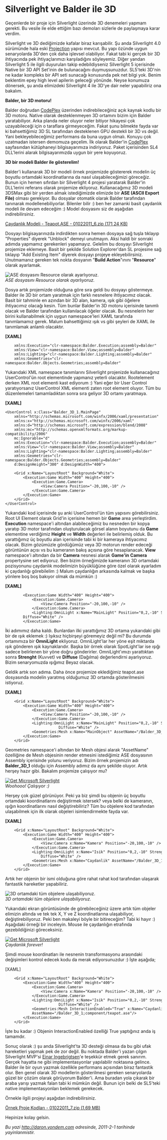 # Silverlight ve Balder ile 3D
Geçenlerde bir proje için Silverlight üzerinde 3D denemeleri yapmam
gerekti. Bu vesile ile elde ettiğim bazı demoları sizlerle de paylaşmaya
karar verdim.

Silverlight ve 3D dediğimizde kafalar biraz karışabilir. Şu anda
Silverlight 4.0 sürümünde hala eski
[Projection](http://daron.yondem.com/tr/post/9392035b-c1c2-4149-b4f7-066fce25dd6b)
yapısı mevcut. Bu yapı özünde uygun senaryolarda 3D'den çok daha
işlevsel olabiliyor. Fakat tabi ki gerçek bir 3D ihtiyacında pek
ihtiyaçlarımızı karşıladığını söyleyemiz. Diğer yandan Silverlight 5 ile
ilgili duyuruları takip edebildiyseniz Silverlight 5 içerisinde Native
bir 3D API Set'inin de bulunacağını duymuşsunuzdur. SL5'teki 3D'nin ne
kadar kompleks bir API seti sunacağı konusunda pek net bilgi yok. Benim
beklentim epey high level apilerin geleceği yönünde. Neyse konumuza
dönersek, şu anda elimizdeki Silverlight 4 ile 3D'ye dair neler
yapabiliriz ona bakalım.

**Balder, bir 3D motoru!**

Balder doğrudan [CodePlex](http://balder.codeplex.com/) üzerinden
indirebileceğiniz açık kaynak kodlu bir 3D motoru. Native olarak
desteklenmeyen 3D ortamını bizim için Balder yaratabiliyor. Arka planda
neler oluyor neler bitiyor hikayesi çok uzayabileceği için o taraflara
girmeyeceğim. Fakat şunu bilmekte fayda var ki bahsettiğimiz 3D SL
tarafından desteklenen GPU destekli bir 3D vs değil. Yani
bekleyebileceğimiz performans da buna uygun olmalı. Konuyu çok uzatmadan
istersen demomuza geçelim. İlk olarak Balder'in
[CodePlex](http://balder.codeplex.com/releases/53579/download/155685)
sayfasından kütüphaneyi bilgisayarımıza indiriyoruz. Paket içerisinden
SL4 DLL'lerini alarak bilgisayarımızda uygun bir yere koyuyoruz.

**3D bir modeli Balder ile gösterelim!**

Balder'i kullanarak 3D bir modeli örnek projemizde göstererek modelin üç
boyutlu ortamdaki koordinatlarına da nasıl ulaşabileceğimizi göreceğiz.
Bunun için hemen sıfırdan bir Silverlight 4 projesi yaratarak Balder'in
DLL'lerini referans olarak projemize ekliyoruz. Kullanacağımız 3D modeli
3DSMax gibi bir yerden almak istediğimizde elimizde bir **ASE (ASCII
Export File)** olması gerekiyor. Bu dosyalar otomatik olarak Balder
tarafından tanınarak modellenebiliyorlar. Bilenler bilir :) ben her
zamanki basit çaydanlık modeli ile devam edeceğim :) Model dosyasını siz
de aşağıdan indirebilirsiniz.

[Çaydanlık Modeli - Teapot.ASE - 01022011\_6.zip (171,24
KB)](media/Silverlight_ve_Balder_ile_3D/01022011_6.zip)

Dosyayı bilgisayarınızda indirdikten sonra hemen dosyaya sağ tuşla
tıklayıp "Properties" diyerek "Unblock" demeyi unutmayın. Aksi haldi bir
sonraki adımda yapmamız gerekenleri yapamayız. Gelelim bu dosyayı
Silverlight projemize eklemeye. Basit bir şekilde Solution Explorer'dan
SL projesine sağ tıklayıp "Add Existing Item" diyerek dosyayı projeye
ekleyebilirsiniz. Unutmamanız gereken tek nokta dosyanın "**Build
Action**"ınını "**Resource**" olarak ayarlamak.

![ASE dosyasını Resource olarak
ayarlıyoruz.](media/Silverlight_ve_Balder_ile_3D/01022011_5.png)\
*ASE dosyasını Resource olarak ayarlıyoruz.*

Dosya artık projemizde olduğuna göre sıra geldi bu dosyayı göstermeye.
Balder ile 3D bir ortam yaratmak için farklı nesnelere ihtiyacımız
olacak. Basit bir tahminle en azından bir 3D alan, kamera, ışık gibi
öğelere ihtiyacımız olacağı kesin. Tüm bunlar Balder'in 3D motoru
içerisinde tanımlı olacak ve Balder tarafından kullanılacak öğeler
olacak. Bu nesnelerin her birini kullanabilmek için uygun namespace'leri
XAML tarafında tanımlamamız gerek. Malum bahsettiğimiz ışık vs gibi
şeyleri de XAML ile tanımlamak anlamlı olacaktır.

**[XAML]**

``` {style="font-family: Consolas; font-size: 13; color: black; background: white;"}
    xmlns:Execution="clr-namespace:Balder.Execution;assembly=Balder" 
    xmlns:View="clr-namespace:Balder.View;assembly=Balder"
    xmlns:Lighting="clr-namespace:Balder.Lighting;assembly=Balder"
    xmlns:Geometries="clr-namespace:Balder.Objects.Geometries;assembly=Balder"
```

Yukarıdaki XML namespace tanımlarını Silverlight projenizde
kullanacağınız UserControl'ün root elementinde yapmanız yeterli
olacaktır. Rootelement derken XML root elementi kast ediyorum :) Yani
eğer bir User Control yaratıyorsanız UserControl XML elementi zaten root
element oluyor. Tüm bu düzenlemeleri tamamladıktan sonra sıra geliyor 3D
ortamı yaratmaya.

**[XAML]**

``` {style="font-family: Consolas; font-size: 13; color: black; background: white;"}
<UserControl x:Class="Balder_3D_1.MainPage"
    xmlns="http://schemas.microsoft.com/winfx/2006/xaml/presentation"
    xmlns:x="http://schemas.microsoft.com/winfx/2006/xaml"
    xmlns:d="http://schemas.microsoft.com/expression/blend/2008"
    xmlns:mc="http://schemas.openxmlformats.org/markup-compatibility/2006"
    mc:Ignorable="d"
    xmlns:Execution="clr-namespace:Balder.Execution;assembly=Balder" 
    xmlns:View="clr-namespace:Balder.View;assembly=Balder"
    xmlns:Lighting="clr-namespace:Balder.Lighting;assembly=Balder"
    xmlns:Geometries="clr-namespace:Balder.Objects.Geometries;assembly=Balder"
    d:DesignHeight="300" d:DesignWidth="400">
 
    <Grid x:Name="LayoutRoot" Background="White">
        <Execution:Game Width="400" Height="400">
            <Execution:Game.Camera>
                <View:Camera Position="-20,100,-10" />
            </Execution:Game.Camera>
        </Execution:Game>
    </Grid>
</UserControl>
```

Yukarıdaki kod içerisinde şu anki UserControl'ün tüm yapısını
görebilirsiniz. Root UI Element olarak Grid'in içerisine hemen bir
**Game** area yerleştirdim. **Execution** namespace'i altından
alabileceğimiz bu nesneden bir kopya yaratıp 3D motor tarafından
oluşturulacak görsel alanın boyutunu da **Game** elementine verdiğimiz
**Height** ve **Width** değerleri ile belirlemiş olduk. Bu yarattığımız
üç boyutlu alan içerisinde tabi ki bir kameraya ihtiyacımız olacak.
Bizim gözümüzle gördüğümüz veya 3D motorun render edeceği görüntünün
açısı vs bu kameranın bakış açısına göre hesaplanacak. **View**
namespace'i altından da bir **Camera** nesnesi alarak **Game'in**
**Camera** propertysine set ediyoruz. Ben bizim örneğimizde kameranın 3D
ortamdaki pozisyonunu çaydanlık modelimizin büyüklüğüne göre özel olarak
ayarladım ki çaydanlığı görebilelim :) Malum çaydanlığın arkasında
kalmak ve başka yönlere boş boş bakıyor olmak da mümkün :)

**[XAML]**

``` {style="font-family: Consolas; font-size: 13; color: black; background: white;"}
        <Execution:Game Width="400" Height="400">
            <Execution:Game.Camera>
                <View:Camera Position="-20,100,-10" />
            </Execution:Game.Camera>
            <Lighting:OmniLight x:Name="MainLight" Position="0,2,-10" Strength="0.5" 
        Diffuse="White" />
        </Execution:Game>
```

İki adımımız daha kaldı. Bunlardan ilki yarattığımız 3D ortama
yukarıdaki gibi bir de ışık eklemek :) Işıksız hiçbirşeyi göremeyiz
değil mi? Bu durumda ortamımıza bir **OmniLight** ekliyoruz.
OmniLight'lar her yöne eşit miktarda ışık gönderen ışık kaynaklarıdır.
Başka bir örnek olarak SpotLight'lar ise ışığı sadece belirlenen bir
yöne doğru gönderirler. OmniLight'ımızı yarattıktan sonra **Strenght**
(Kuvvet) ve **Diffuse** (Dağılma) değerlendirni ayarlıyoruz. Bizim
senaryomuzda ışığımız Beyaz olacak.

Geldik artık son adıma. Daha önce projemize eklediğimiz teapot.ase
dosyasında modelin yaratmış olduğumuz 3D ortamda gösterilmesini
istiyoruz.

**[XAML]**

``` {style="font-family: Consolas; font-size: 13; color: black; background: white;"}
    <Grid x:Name="LayoutRoot" Background="White">
        <Execution:Game Width="400" Height="400">
            <Execution:Game.Camera>
                <View:Camera Position="-20,100,-10" />
            </Execution:Game.Camera>
            <Lighting:OmniLight x:Name="MainLight" Position="0,2,-10" Strength="0.5" 
                        Diffuse="White" />
            <Geometries:Mesh x:Name="MainObject" AssetName="/Balder_3D_1;component/teapot.ase"/>
        </Execution:Game>
    </Grid>
```

Geometries namespace'i altından bir Mesh objesi alarak "AssetName"
özelliğine de Mesh objesinin render etmesini istediğimiz ASE dosyasının
Assembly içerisinde yolunu veriyoruz. Bizim örnek projemizin adı
**Balder\_3D\_1** olduğu için Assembly adımız da aynı şekilde oluyor.
Artık herşey hazır gibi. Bakalım projemize çalışıyor mu?

[![Get Microsoft
Silverlight](http://go.microsoft.com/fwlink/?LinkId=161376)](http://go.microsoft.com/fwlink/?LinkID=149156&v=4.0.50826.0)\
*Woohooo! Çalışıyor :)*

Herşey çok güzel görünüyor. Peki ya biz şimdi bu objenin üç boyutlu
ortamdaki koordinatlarını değiştirmek istersek? veya belki de kameranın,
ışığın koordinatlarını nasıl değiştirebiliriz? Tüm bu objelere kod
tarafından ulaşabilmek için ilk olarak objeleri isimlendirmekte fayda
var.

**[XAML]**

``` {style="font-family: Consolas; font-size: 13; color: black; background: white;"}
    <Grid x:Name="LayoutRoot" Background="White">
        <Execution:Game Width="400" Height="400">
            <Execution:Game.Camera>
                <View:Camera x:Name="Kamera" Position="-20,100,-10" />
            </Execution:Game.Camera>
            <Lighting:OmniLight x:Name="Isik" Position="0,2,-10" Strength="0.5" 
                Diffuse="White" />
            <Geometries:Mesh x:Name="Caydanlik" AssetName="/Balder_3D_1;component/teapot.ase"/>
        </Execution:Game>
    </Grid>
```

Artık her objenin bir ismi olduğuna göre rahat rahat kod tarafından
ulaşarak fantastik hareketler yapabiliriz.

![3D ortamdaki tüm objelere
ulaşabiliyoruz.](media/Silverlight_ve_Balder_ile_3D/01022011_3.png)\
*3D ortamdaki tüm objelere ulaşabiliyoruz.*

Yukarıdaki ekran görüntüsünde de görebileceğiniz üzere artık tüm objeler
elimizin altında ve tek tek X, Y ve Z koordinatlarına ulaşabiliyor,
değiştirebiliyoruz. Peki ben makaleyi böyle bir bitireceğim? Tabi ki
hayır :) Aşağıdaki örneği bir inceleyin. Mouse ile çaydanlığın etrafında
gezebildiğinizi göreceksiniz.

[![Get Microsoft
Silverlight](http://go.microsoft.com/fwlink/?LinkId=161376)](http://go.microsoft.com/fwlink/?LinkID=149156&v=4.0.50826.0)\
*Çaydanlık forever!*

Şimdi mouse koordinatları ile nesnenin transformasyonu arasındaki
değişimleri kontrol edecek kodu da merak ediyorsunuzdur :) İşte aşağıda;

[XAML]

``` {style="font-family: Consolas; font-size: 13; color: black; background: white;"}
    <Grid x:Name="LayoutRoot" Background="White">
        <Execution:Game Width="400" Height="400">
            <Execution:Game.Camera>
                <View:Camera x:Name="Kamera" Position="-20,100,-10" />
            </Execution:Game.Camera>
            <Lighting:OmniLight x:Name="Isik" Position="0,2,-10" Strength="0.5" 
                        Diffuse="White" />
            <Geometries:Mesh InteractionEnabled="True" x:Name="Caydanlik" 
            AssetName="/Balder_3D_1;component/teapot.ase"/>
        </Execution:Game>
    </Grid>
```

İşte bu kadar :) Objenin InteractionEnabled özelliği True yaptığınız
anda iş tamamdır.

Sonuç olarak :) şu anda Silverlight'ta 3D desteği olmasa da bu gibi ufak
hareketleri yapmak pek de zor değil. Bu noktada Balder'i yazan çılgın
Silverlight MVP'si [Einar Ingebrigtsen](http://www.ingebrigtsen.info/)'e
teşekkür etmek gerek sanırım. Gerçek hayatta ne gibi implementasyonlar
yapılabilir noktasına gelince. Balder ile bir oyun yazmak özellikle
performans açısından biraz fantastik olur. Ben genel olarak 3D
modellerin gösterilmesi gereken senaryolarda güzel bir çözüm olarak
görüyorum Balder'i. Ama buradan yola çıkarak bir araba yarışı yazmak
falan tabi ki mümkün değil. Bunun için belki de SL5'teki native
implementasyonları beklemek gerekecek.

Örnekle ilgili projeyi aşağıdan indirebilirsiniz.

[Örnek Proje Kodları - 01022011\_7.zip (1,69
MB)](media/Silverlight_ve_Balder_ile_3D/01022011_7.zip)

Hepinize kolay gelsin.



*Bu yazi http://daron.yondem.com adresinde, 2011-2-1 tarihinde yayinlanmistir.*

